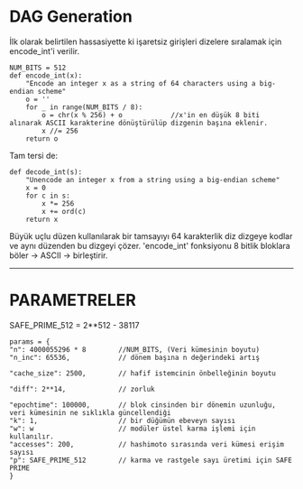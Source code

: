 # DAG Generation 
İlk olarak belirtilen hassasiyette ki işaretsiz girişleri dizelere sıralamak için encode_int'i verilir.

```
NUM_BITS = 512
def encode_int(x):
    "Encode an integer x as a string of 64 characters using a big-endian scheme"
    o = ''
    for _ in range(NUM_BITS / 8):
        o = chr(x % 256) + o            //x'in en düşük 8 biti alınarak ASCII karakterine dönüştürülüp dizgenin başına eklenir.
        x //= 256
    return o
```

Tam tersi de: 
```
def decode_int(s):
    "Unencode an integer x from a string using a big-endian scheme"
    x = 0
    for c in s:
        x *= 256
        x += ord(c)
    return x
```

Büyük uçlu düzen kullanılarak bir tamsayıyı 64 karakterlik diz dizgeye kodlar ve aynı düzenden bu dizgeyi çözer. 
'encode_int' fonksiyonu 8 bitlik bloklara böler -> ASCII -> birleştirir.

___

# PARAMETRELER 

SAFE_PRIME_512 = 2**512 - 38117 

```
params = {
"n": 4000055296 * 8        //NUM_BITS, (Veri kümesinin boyutu)
"n_inc": 65536,            // dönem başına n değerindeki artış

"cache_size": 2500,        // hafif istemcinin önbelleğinin boyutu

"diff": 2**14,             // zorluk

"epochtime": 100000,       // blok cinsinden bir dönemin uzunluğu, veri kümesinin ne sıklıkla güncellendiği
"k": 1,                    // bir düğümün ebeveyn sayısı
"w": w                     // modüler üstel karma işlemi için kullanılır.
"accesses": 200,           // hashimoto sırasında veri kümesi erişim sayısı
"p": SAFE_PRIME_512        // karma ve rastgele sayı üretimi için SAFE PRIME
}
```
